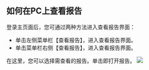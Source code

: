 ## 如何在PC上查看报告

登录主页面后，您可通过两种方法进入查看报告界面：
* 单击左侧菜单栏【查看报告】，进入查看报告界面。
* 单击菜单栏右侧【查看报告】，进入查看报告界面。

在这里，您可以选择需查看的报告。单击即打开报告。
![](//mc.qcloudimg.com/static/img/158f8ff4d66dab38379cbd6991908d1f/image.jpg)
